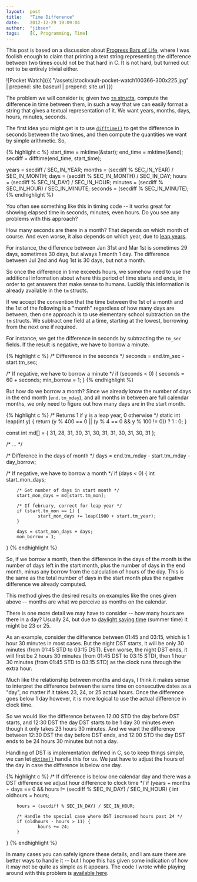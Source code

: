 ```yaml
---
layout:  post
title:   "Time Difference"
date:    2012-12-29 19:09:04
author:  "jibsen"
tags:    [C, Programming, Time]
---
```

This post is based on a discussion about <a href="http://www.donationcoder.com/forum/index.php?topic=33116.0">Progress Bars of Life</a>, where I was foolish enough to claim that printing a text string representing the difference between two times could not be that hard in C. It is not hard, but turned out not to be entirely trivial either.

![Pocket Watch]({{ "/assets/stockvault-pocket-watch100366-300x225.jpg" | prepend: site.baseurl | prepend: site.url }})

The problem we will consider is; given two <a href="http://en.cppreference.com/w/c/chrono/tm"><code>tm</code> structs</a>, compute the difference in time between them, in such a way that we can easily format a string that gives a textual representation of it. We want years, months, days, hours, minutes, seconds.

The first idea you might get is to use <a href="http://en.cppreference.com/w/c/chrono/difftime"><code>difftime()</code></a> to get the difference in seconds between the two times, and then compute the quantities we want by simple arithmetic. So,

{% highlight c %}
start_time = mktime(&start);
end_time = mktime(&end);
secdiff = difftime(end_time, start_time);

years   = secdiff / SEC_IN_YEAR;
months  = (secdiff % SEC_IN_YEAR) / SEC_IN_MONTH;
days    = (secdiff % SEC_IN_MONTH) / SEC_IN_DAY;
hours   = (secdiff % SEC_IN_DAY) / SEC_IN_HOUR;
minutes = (secdiff % SEC_IN_HOUR) / SEC_IN_MINUTE;
seconds = (secdiff % SEC_IN_MINUTE);
{% endhighlight %}

You often see something like this in timing code -- it works great for showing elapsed time in seconds, minutes, even hours. Do you see any problems with this approach?
<!--more-->
How many seconds are there in a month? That depends on which month of course. And even worse, it also depends on which year, due to <a href="http://en.wikipedia.org/wiki/Leap_year">leap years</a>.

For instance, the difference between Jan 31st and Mar 1st is sometimes 29 days, sometimes 30 days, but always 1 month 1 day. The difference between Jul 2nd and Aug 1st is 30 days, but not a month.

So once the difference in time exceeds hours, we somehow need to use the additional information about where this period of time starts and ends, in order to get answers that make sense to humans. Luckily this information is already available in the <code>tm</code> structs.

If we accept the convention that the time between the 1st of a month and the 1st of the following is a "month" regardless of how many days are between, then one approach is to use elementary school subtraction on the <code>tm</code> structs. We subtract one field at a time, starting at the lowest, borrowing from the next one if required.

For instance, we get the difference in seconds by subtracting the <code>tm_sec</code> fields. If the result is negative, we have to borrow a minute.

{% highlight c %}
/* Difference in the seconds */
seconds = end.tm_sec - start.tm_sec;

/* If negative, we have to borrow a minute */
if (seconds < 0) {
        seconds = 60 + seconds;
        min_borrow = 1;
}
{% endhighlight %}

But how do we borrow a month? Since we already know the number of days in the end month (<code>end.tm_mday</code>), and all months in between are full calendar months, we only need to figure out how many days are in the start month.

{% highlight c %}
/* Returns 1 if y is a leap year, 0 otherwise */
static int leap(int y)
{
        return (y % 400 == 0 || (y % 4 == 0 && y % 100 != 0)) ? 1 : 0;
}

const int md[] = { 31, 28, 31, 30, 31, 30, 31, 31, 30, 31, 30, 31 };

/* ... */

/* Difference in the days of month */
days = end.tm_mday - start.tm_mday - day_borrow;

/* If negative, we have to borrow a month */
if (days < 0) {
        int start_mon_days;

        /* Get number of days in start month */
        start_mon_days = md[start.tm_mon];

        /* If february, correct for leap year */
        if (start.tm_mon == 1) {
                start_mon_days += leap(1900 + start.tm_year);
        }

        days = start_mon_days + days;
        mon_borrow = 1;
}
{% endhighlight %}

So, if we borrow a month, then the difference in the days of the month is the number of days left in the start month, plus the number of days in the end month, minus any borrow from the calculation of hours of the day. This is the same as the total number of days in the start month plus the negative difference we already computed.

This method gives the desired results on examples like the ones given above -- months are what we perceive as months on the calendar.

There is one more detail we may have to consider -- how many hours are there in a day? Usually 24, but due to <a href="http://en.wikipedia.org/wiki/Daylight_saving_time">daylight saving time</a> (summer time) it might be 23 or 25.

As an example, consider the difference between 01:45 and 03:15, which is 1 hour 30 minutes in most cases. But the night DST starts, it will be only 30 minutes (from 01:45 STD to 03:15 DST). Even worse, the night DST ends, it will first be 2 hours 30 minutes (from 01:45 DST to 03:15 STD), then 1 hour 30 minutes (from 01:45 STD to 03:15 STD) as the clock runs through the extra hour.

Much like the relationship between months and days, I think it makes sense to interpret the difference between the same time on consecutive dates as a "day", no matter if it takes 23, 24, or 25 actual hours. Once the difference goes below 1 day however, it is more logical to use the actual difference in clock time.

So we would like the difference between 12:00 STD the day before DST starts, and 12:30 DST the day DST starts to be 1 day 30 minutes even though it only takes 23 hours 30 minutes. And we want the difference between 12:30 DST the day before DST ends, and 12:00 STD the day DST ends to be 24 hours 30 minutes but not a day.

Handling of DST is implementation defined in C, so to keep things simple, we
can let [`mktime()`](http://en.cppreference.com/w/c/chrono/mktime) handle this
for us. We just have to adjust the hours of the day in case the difference is
below one day.

{% highlight c %}
/* If difference is below one calendar day and there was a DST difference
   we adjust hour difference to clock time */
if (years + months + days == 0
 && hours != (secdiff % SEC_IN_DAY) / SEC_IN_HOUR) {
        int oldhours = hours;

        hours = (secdiff % SEC_IN_DAY) / SEC_IN_HOUR;

        /* Handle the special case where DST increased hours past 24 */
        if (oldhours - hours > 11) {
                hours += 24;
        }
}
{% endhighlight %}

In many cases you can safely ignore these details, and I am sure there are
better ways to handle it -- but I hope this has given some indication of how
it may not be quite as simple as it appears. The code I wrote while playing
around with this problem is [available here](https://bitbucket.org/jibsen/tmdiff).
